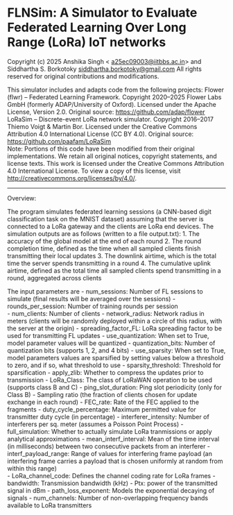 # FLNSim: A Simulator to Evaluate Federated Learning Over Long Range (LoRa) IoT networks

Copyright (c) 2025 Anshika Singh < a25ec09003@iitbbs.ac.in> and Siddhartha S. Borkotoky <siddhartha.borkotoky@gmail.com> All rights reserved for original contributions and modifications.

This simulator includes and adapts code from the following projects:
Flower (flwr) – Federated Learning Framework. Copyright 2020–2025 Flower Labs GmbH (formerly ADAP/University of Oxford). Licensed under the Apache License, Version 2.0. Original source: https://github.com/adap/flower 
LoRaSim – Discrete-event LoRa network simulator. Copyright 2016–2017 Thiemo Voigt & Martin Bor. Licensed under the Creative Commons Attribution 4.0 International License (CC BY 4.0). Original source: https://github.com/paafam/LoRaSim  
Note: Portions of this code have been modified from their original implementations. We retain all original notices, copyright statements, and license texts.
This work is licensed under the Creative Commons Attribution 4.0 International License.  To view a copy of this license, visit http://creativecommons.org/licenses/by/4.0/.
- ----------------------------------------------------------------------------------------------------
Overview:

The program simulates federated learning sessions (a CNN-based digit classification task on the MNIST dataset) assuming that the server is connected to a LoRa gateway and the clients are LoRa end devices. The simulation outputs are as follows (written to a file output.txt): 
    1.  The accuracy of the global model at the end of each round 
    2. The round completion time, defined as the time when all sampled clients finish transmitting their local updates
    3. The downlink airtime, which is the total time the server spends transmitting in a round
    4. The cumulative uplink airtime, defined as the total time all sampled clients spend transmitting in a round, aggregated across clients
  
The input parameters are 
    - num_sessions: Number of FL sessions to simulate (final results will be averaged over the sessions)
    - rounds_per_session: Number of training rounds per session   
    - num_clients: Number of clients
    - network_radius: Network radius in meters (clients will be randomly deployed within a circle of this radius, with the server at the origin)
    - spreading_factor_FL: LoRa spreading factor to be used for transmitting FL updates
    - use_quantization: When set to True, model parameter values will be quantized
    - quantization_bits: Number of quantization bits (supports 1, 2, and 4 bits)
    - use_sparsity: When set to True, model parameters values are sparsified by setting values below a threshold to zero, and if so, what threshold to use
    - sparsity_threshold: Threshold for sparsification
    - apply_zlib: Whether to compress the updates prior to transmission
    - LoRa_Class: The class of LoRaWAN operation to be used (supports class B and C)
    - ping_slot_duration: Ping slot periodicity (only for Class B)
    - Sampling ratio (the fraction of clients chosen for update exchange in each round)
    - FEC_rate: Rate of the FEC applied to the fragments
    - duty_cycle_percentage: Maximum permitted value for transmitter duty cycle (in percentage)
    - interferer_intensity: Number of interferers per sq. meter (assumes a Poisson Point Process)
    - full_simulation: Whether to actually simulate LoRa tranmissions or apply analytical approximations
    - mean_interf_interval: Mean of the time interval (in milliseconds) between two consecutive packets from an interferer
    - interf_payload_range: Range of values for interfering frame payload (an interfering frame carries a payload that is chosen uniformly at random from within this range)             
    - LoRa_channel_code: Defines the channel coding rate for LoRa frames
    - bandwidth: Transmission bandwidth (kHz)
    - Ptx: power of the transmitted signal in dBm
    - path_loss_exponent: Models the exponential decaying of signals
    - num_channels: Number of non-overlapping frequency bands available to LoRa transmitters
